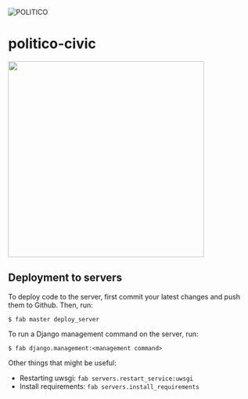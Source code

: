 ![POLITICO](https://rawgithub.com/The-Politico/src/master/images/logo/badge.png)

# politico-civic


<img src="https://media3.giphy.com/media/zCNFcXsVRGhi/giphy.gif" width="400" />


## Deployment to servers

To deploy code to the server, first commit your latest changes and push them to Github. Then, run:

```
$ fab master deploy_server
```

To run a Django management command on the server, run:

```
$ fab django.management:<management command>
```

Other things that might be useful:

- Restarting uwsgi: `fab servers.restart_service:uwsgi`
- Install requirements: `fab servers.install_requirements`
